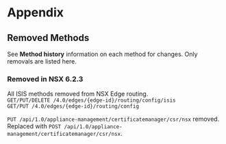 # Appendix

## Removed Methods

See **Method history** information on each method for changes. Only removals
are listed here.

### Removed in NSX 6.2.3

All ISIS methods removed from NSX Edge routing.  
`GET/PUT/DELETE /4.0/edges/{edge-id}/routing/config/isis`  
`GET/PUT /4.0/edges/{edge-id}/routing/config`

`PUT /api/1.0/appliance-management/certificatemanager/csr/nsx` removed.  
Replaced with `POST /api/1.0/appliance-management/certificatemanager/csr/nsx`.

